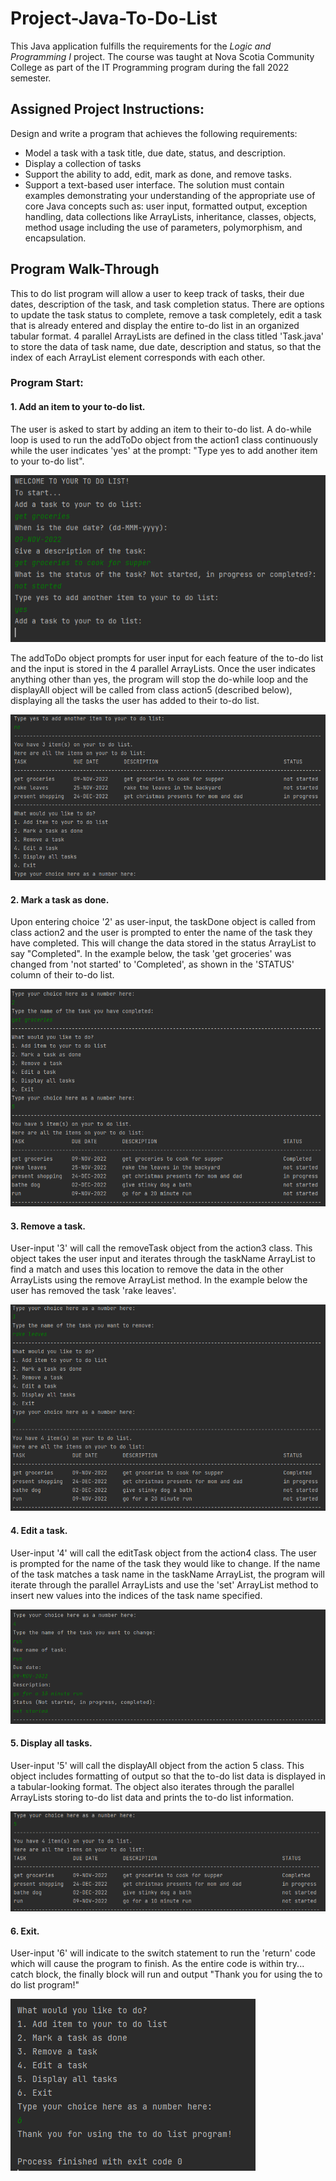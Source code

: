 # Project-Java-To-Do-List
This Java application fulfills the requirements for the *Logic and Programming I* project. The course was taught at Nova Scotia Community College as part of the IT Programming program during the fall 2022 semester.

## Assigned Project Instructions:
Design and write a program that achieves the following requirements:
- Model a task with a task title, due date, status, and description.
- Display a collection of tasks
- Support the ability to add, edit, mark as done, and remove tasks.
- Support a text-based user interface.
The solution must contain examples demonstrating your understanding of the appropriate use of core Java concepts such as: user input, formatted output, exception handling, data collections like ArrayLists, inheritance, classes, objects, method usage including the use of parameters, polymorphism, and encapsulation.

## Program Walk-Through
This to do list program will allow a user to keep track of tasks, their due dates, description of the task, and task completion status. There are options to update the task status to complete, remove a task completely, edit a task that is already entered and display the entire to-do list in an organized tabular format. 4 parallel ArrayLists are defined in the class titled 'Task.java' to store the data of task name, due date, description and status, so that the index of each ArrayList element corresponds with each other.

### Program Start:

#### 1. Add an item to your to-do list.
The user is asked to start by adding an item to their to-do list. A do-while loop is used to run the addToDo object from the action1 class continuously while the user indicates 'yes' at the prompt: "Type yes to add another item to your to-do list". 

![Screenshot of example](https://github.com/laurenmacdonald/Java-To-Do-List/blob/0dd54fc597aaf798af6d81cf7029b957cc951c9d/Images/todolist1.png)

The addToDo object prompts for user input for each feature of the to-do list and the input is stored in the 4 parallel ArrayLists. Once the user indicates anything other than yes, the program will stop the do-while loop and the displayAll object will be called from class action5 (described below), displaying all the tasks the user has added to their to-do list.

![Screenshot of example](https://github.com/laurenmacdonald/Java-To-Do-List/blob/0dd54fc597aaf798af6d81cf7029b957cc951c9d/Images/todolist2.png)


#### 2. Mark a task as done.
Upon entering choice '2' as user-input, the taskDone object is called from class action2 and the user is prompted to enter the name of the task they have completed. This will change the data stored in the status ArrayList to say "Completed". In the example below, the task 'get groceries' was changed from 'not started' to 'Completed', as shown in the 'STATUS' column of their to-do list.

![Screenshot of example](https://github.com/laurenmacdonald/Java-To-Do-List/blob/0dd54fc597aaf798af6d81cf7029b957cc951c9d/Images/todolist3.png)


#### 3. Remove a task.
User-input '3' will call the removeTask object from the action3 class. This object takes the user input and iterates through the taskName ArrayList to find a match and uses this location to remove the data in the other ArrayLists using the remove ArrayList method. In the example below the user has removed the task 'rake leaves'.

![Screenshot of example](https://github.com/laurenmacdonald/Java-To-Do-List/blob/0dd54fc597aaf798af6d81cf7029b957cc951c9d/Images/todolist4.png)


#### 4. Edit a task.
User-input '4' will call the editTask object from the action4 class. The user is prompted for the name of the task they would like to change. If the name of the task matches a task name in the taskName ArrayList, the program will iterate through the parallel ArrayLists and use the 'set' ArrayList method to insert new values into the indices of the task name specified.

![Screenshot of example](https://github.com/laurenmacdonald/Java-To-Do-List/blob/0dd54fc597aaf798af6d81cf7029b957cc951c9d/Images/todolist5.png)


#### 5. Display all tasks.
User-input '5' will call the displayAll object from the action 5 class. This object includes formatting of output so that the to-do list data is displayed in a tabular-looking format. The object also iterates through the parallel ArrayLists storing to-do list data and prints the to-do list information. 

![Screenshot of example](https://github.com/laurenmacdonald/Java-To-Do-List/blob/0dd54fc597aaf798af6d81cf7029b957cc951c9d/Images/todolist6.png)


#### 6. Exit.
User-input '6' will indicate to the switch statement to run the 'return' code which will cause the program to finish. As the entire code is within try... catch block, the finally block will run and output "Thank you for using the to do list program!"

![Screenshot of example](https://github.com/laurenmacdonald/Java-To-Do-List/blob/0dd54fc597aaf798af6d81cf7029b957cc951c9d/Images/todolist7.png)
